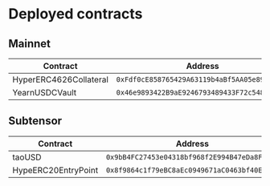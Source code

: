 # Deployed contracts

## Mainnet

| Contract               | Address                                      |
| ---------------------- | -------------------------------------------- |
| HyperERC4626Collateral | `0xFdf0cE858765429A63119b4aBf5AA05e893e34c5` |
| YearnUSDCVault         | `0x46e9893422B9aE9246793489433F72c548CB2455` |

## Subtensor

| Contract            | Address                                      |
| ------------------- | -------------------------------------------- |
| taoUSD              | `0x9bB4FC27453e04318bf968f2E994B47eDa8F724D` |
| HypeERC20EntryPoint | `0x8f9864c1f79eBC8aEc0949671aC0463bf40E5933` |
